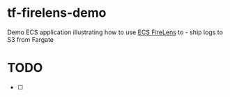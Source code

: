 # tf-firelens-demo

Demo ECS application illustrating how to use [ECS FireLens](https://docs.aws.amazon.com/AmazonECS/latest/developerguide/using_firelens.html) to 
    - ship logs to S3 from Fargate
    
    
# TODO
- [ ] 

